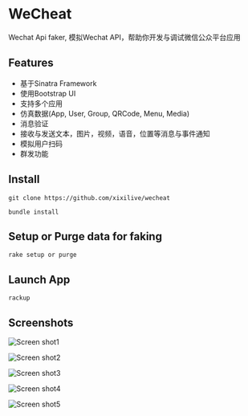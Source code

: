 WeCheat
====

Wechat Api faker, 模拟Wechat API，帮助你开发与调试微信公众平台应用


Features
----
* 基于Sinatra Framework
* 使用Bootstrap UI
* 支持多个应用
* 仿真数据(App, User, Group, QRCode, Menu, Media)
* 消息验证
* 接收与发送文本，图片，视频，语音，位置等消息与事件通知
* 模拟用户扫码
* 群发功能

Install
----
```
git clone https://github.com/xixilive/wecheat

bundle install
```

Setup or Purge data for faking
----
```
rake setup or purge
```

Launch App
----
```
rackup
```

Screenshots
----
![Screen shot1](http://img.hb.aicdn.com/e710375297765a2f13e195a3718efedeee18a48381d9-nlLxlq)

![Screen shot2](http://img.hb.aicdn.com/7454ec2d83cbb5f53b43a91cdc597f15b64c8b0016930-372lo4)

![Screen shot3](http://img.hb.aicdn.com/5aa30b6a8ef9631a47810c786b0e51435ad5870813ff5-Y0TQgY)

![Screen shot4](http://img.hb.aicdn.com/6fad2fc23384bf1ac6f0921187bd23de47fd053819a62-HDAkfk)

![Screen shot5](http://img.hb.aicdn.com/70d31b664bb1ea2c6eb05eff37cc5840bd2ccb25d26a-NYkiOr)

